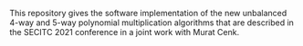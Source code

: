 
This repository gives the software implementation of the new unbalanced 4-way and 5-way polynomial multiplication algorithms that are described in the SECITC 2021 conference in a joint work with Murat Cenk.  
